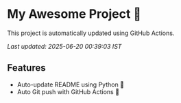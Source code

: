# My Awesome Project 🚀

This project is automatically updated using GitHub Actions.

_Last updated: 2025-06-20 00:39:03 IST_

## Features
- Auto-update README using Python 🐍
- Auto Git push with GitHub Actions 🤖
